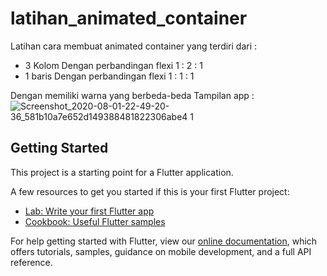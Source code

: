 # latihan_animated_container

Latihan cara membuat animated container yang terdiri dari : 
 - 3 Kolom 
   Dengan perbandingan flexi 1 : 2 : 1
 - 1 baris
   Dengan perbandingan flexi 1 : 1 : 1
 
 Dengan memiliki warna yang berbeda-beda
 Tampilan app : 
 ![Screenshot_2020-08-01-22-49-20-36_581b10a7e652d149388481822306abe4 1](https://user-images.githubusercontent.com/60292040/89113504-32c55000-d49c-11ea-971f-04b000b0c2e1.png)

## Getting Started

This project is a starting point for a Flutter application.

A few resources to get you started if this is your first Flutter project:

- [Lab: Write your first Flutter app](https://flutter.dev/docs/get-started/codelab)
- [Cookbook: Useful Flutter samples](https://flutter.dev/docs/cookbook)

For help getting started with Flutter, view our
[online documentation](https://flutter.dev/docs), which offers tutorials,
samples, guidance on mobile development, and a full API reference.
